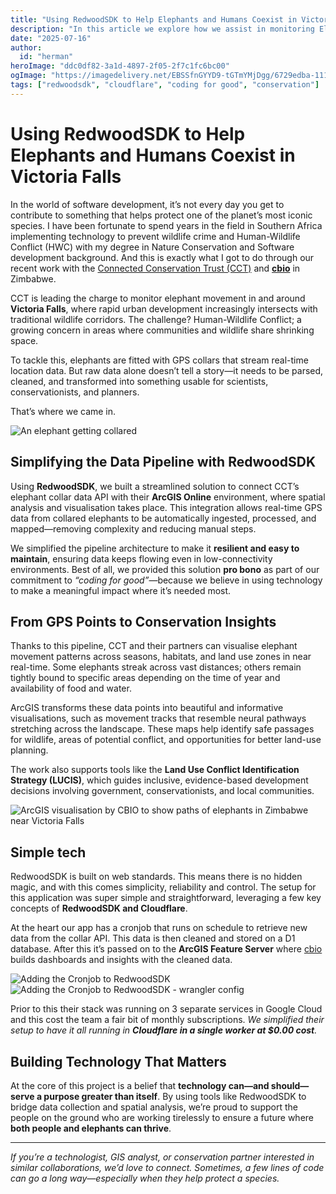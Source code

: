 ```yaml
---
title: "Using RedwoodSDK to Help Elephants and Humans Coexist in Victoria Falls."
description: "In this article we explore how we assist in monitoring Elephants in Southern Africa with RedwoodSDK."
date: "2025-07-16"
author:
  id: "herman"
heroImage: "ddc0df82-3a1d-4897-2f05-2f7c1fc6bc00"
ogImage: "https://imagedelivery.net/EBSSfnGYYD9-tGTmYMjDgg/6729edba-1110-4595-dd1c-4fd8de0cfe00/public"
tags: ["redwoodsdk", "cloudflare", "coding for good", "conservation"]
---
```

# Using RedwoodSDK to Help Elephants and Humans Coexist in Victoria Falls

In the world of software development, it’s not every day you get to contribute to something that helps protect one of the planet’s most iconic species. I have been fortunate to spend years in the field in Southern Africa implementing technology to prevent wildlife crime and Human-Wildlife Conflict (HWC) with my degree in Nature Conservation and Software development background. And this is exactly what I got to do through our recent work with the [Connected Conservation Trust (CCT)](https://www.connectedconservation.com/) and [**cbio**](https://za.linkedin.com/in/craig-beech-98101318) in Zimbabwe.

CCT is leading the charge to monitor elephant movement in and around **Victoria Falls**, where rapid urban development increasingly intersects with traditional wildlife corridors. The challenge? Human-Wildlife Conflict; a growing concern in areas where communities and wildlife share shrinking space.

To tackle this, elephants are fitted with GPS collars that stream real-time location data. But raw data alone doesn’t tell a story—it needs to be parsed, cleaned, and transformed into something usable for scientists, conservationists, and planners.

That’s where we came in.

![An elephant getting collared](https://imagedelivery.net/EBSSfnGYYD9-tGTmYMjDgg/c503d290-ee61-4a65-3d24-ee6e7372a400/public)

## Simplifying the Data Pipeline with RedwoodSDK

Using **RedwoodSDK**, we built a streamlined solution to connect CCT’s elephant collar data API with their **ArcGIS Online** environment, where spatial analysis and visualisation takes place. This integration allows real-time GPS data from collared elephants to be automatically ingested, processed, and mapped—removing complexity and reducing manual steps.

We simplified the pipeline architecture to make it **resilient and easy to maintain**, ensuring data keeps flowing even in low-connectivity environments. Best of all, we provided this solution **pro bono** as part of our commitment to _“coding for good”_—because we believe in using technology to make a meaningful impact where it’s needed most.

## From GPS Points to Conservation Insights

Thanks to this pipeline, CCT and their partners can visualise elephant movement patterns across seasons, habitats, and land use zones in near real-time. Some elephants streak across vast distances; others remain tightly bound to specific areas depending on the time of year and availability of food and water.

ArcGIS transforms these data points into beautiful and informative visualisations, such as movement tracks that resemble neural pathways stretching across the landscape. These maps help identify safe passages for wildlife, areas of potential conflict, and opportunities for better land-use planning.

The work also supports tools like the **Land Use Conflict Identification Strategy (LUCIS)**, which guides inclusive, evidence-based development decisions involving government, conservationists, and local communities.

![ArcGIS visualisation by CBIO to show paths of elephants in Zimbabwe near Victoria Falls](https://imagedelivery.net/EBSSfnGYYD9-tGTmYMjDgg/2a868f86-d594-4d2d-2d08-b6f6a66f7000/public)

## Simple tech

RedwoodSDK is built on web standards. This means there is no hidden magic, and with this comes simplicity, reliability and control. The setup for this application was super simple and straightforward, leveraging a few key concepts of **RedwoodSDK and Cloudflare**.

At the heart our app has a cronjob that runs on schedule to retrieve new data from the collar API. This data is then cleaned and stored on a D1 database. After this it’s passed on to the **ArcGIS Feature Server** where [cbio](https://www.cbio.co.za/) builds dashboards and insights with the cleaned data.

![Adding the Cronjob to RedwoodSDK](https://imagedelivery.net/EBSSfnGYYD9-tGTmYMjDgg/a7f145c8-e631-45ee-c8be-7c0cbbf62600/public)
![Adding the Cronjob to RedwoodSDK - wrangler config](https://imagedelivery.net/EBSSfnGYYD9-tGTmYMjDgg/c0e87338-0074-40ae-e831-f95e77c0c700/public)

Prior to this their stack was running on 3 separate services in Google Cloud and this cost the team a fair bit of monthly subscriptions. _We simplified their setup to have it all running in **Cloudflare in a single worker at $0.00 cost**._

## Building Technology That Matters

At the core of this project is a belief that **technology can—and should—serve a purpose greater than itself**. By using tools like RedwoodSDK to bridge data collection and spatial analysis, we’re proud to support the people on the ground who are working tirelessly to ensure a future where **both people and elephants can thrive**.

---

_If you’re a technologist, GIS analyst, or conservation partner interested in similar collaborations, we’d love to connect. Sometimes, a few lines of code can go a long way—especially when they help protect a species._
